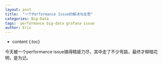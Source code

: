 ```yaml
---
layout: post
title:  "一个Performance Issue的解决与反思"
categories: Big-Data
tags:  performance big-data grafana issue
author: Eric
---
```


* content
{:toc}

今天被一个performance issue搞得精疲力尽，其中走了不少弯路，最终才柳暗花明，是为记。


